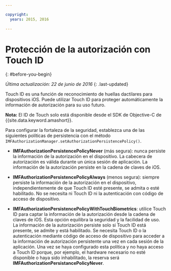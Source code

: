 ```yaml
---

copyright:
  years: 2015, 2016
  
---
```


# Protección de la autorización con Touch ID
{: #before-you-begin}

*Última actualización: 22 de junio de 2016*
{: .last-updated}

Touch ID es una función de reconocimiento de huellas dactilares para dispositivos iOS. Puede utilizar Touch ID para proteger automáticamente la información de autorización para su uso futuro. 

**Nota:** El ID de Touch solo está disponible desde el SDK de Objective-C de {{site.data.keyword.amashort}}.

Para configurar la fortaleza de la seguridad, establezca una de las siguientes políticas de persistencia con el método `IMFAuthorizationManager.setAuthorizationPersistencePolicy()`.

* **IMFAuthorizationPersistencePolicyNever** (más segura): nunca persiste la información de la autorización en el dispositivo. La cabecera de autorización es válida durante un única sesión de aplicación. La información de la autorización persiste en la cadena de claves de iOS.

* **IMFAuthorizationPersistencePolicyAlways** (menos segura): siempre persiste la información de la autorización en el dispositivo, independientemente de que Touch ID esté presente, se admita o esté habilitado. No se necesita ni Touch ID ni la autenticación con código de acceso de dispositivo.

* **IMFAuthorizationPersistencePolicyWithTouchBiometrics**: utilice Touch ID para captar la información de la autorización desde la cadena de claves de iOS. Esta opción equilibra la seguridad y la facilidad de uso. La información de la autorización persiste solo si Touch ID está presente, se admite y está habilitado. Se necesita Touch ID o la autenticación mediante código de acceso de dispositivo para acceder a la información de autorización persistente una vez en cada sesión de la aplicación. Una vez se haya configurado esta política y no haya acceso a Touch ID porque, por ejemplo, el hardware necesario no esté disponible o haya sido inhabilitado, la reserva será **IMFAuthorizationPersistancePolicyNever**.
